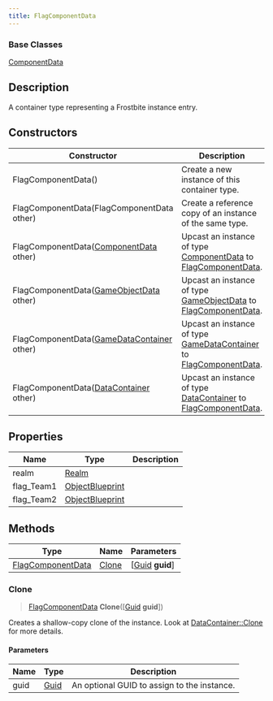 ```yaml
---
title: FlagComponentData
---
```

### Base Classes

[ComponentData](ComponentData)

## Description

A container type representing a Frostbite instance entry.

## Constructors

| Constructor                                                                  | Description                                                                                                               |
| ---------------------------------------------------------------------------- | ------------------------------------------------------------------------------------------------------------------------- |
| FlagComponentData()                                                          | Create a new instance of this container type.                                                                             |
| FlagComponentData(FlagComponentData other)                                   | Create a reference copy of an instance of the same type.                                                                  |
| FlagComponentData([ComponentData](ComponentData) other)                      | Upcast an instance of type [ComponentData](ComponentData) to [FlagComponentData](FlagComponentData).                      |
| FlagComponentData([GameObjectData](GameObjectData) other)                    | Upcast an instance of type [GameObjectData](GameObjectData) to [FlagComponentData](FlagComponentData).                    |
| FlagComponentData([GameDataContainer](GameDataContainer) other)              | Upcast an instance of type [GameDataContainer](GameDataContainer) to [FlagComponentData](FlagComponentData).              |
| FlagComponentData([DataContainer](/vext/ref/shared/class/datacontainer) other) | Upcast an instance of type [DataContainer](/vext/ref/shared/class/datacontainer) to [FlagComponentData](FlagComponentData). |

## Properties

| Name        | Type                               | Description |
| ----------- | ---------------------------------- | ----------- |
| realm       | [Realm](Realm)                     |             |
| flag\_Team1 | [ObjectBlueprint](ObjectBlueprint) |             |
| flag\_Team2 | [ObjectBlueprint](ObjectBlueprint) |             |

## Methods

| Type                                   | Name            | Parameters                                     |
| -------------------------------------- | --------------- | ---------------------------------------------- |
| [FlagComponentData](FlagComponentData) | [Clone](#clone) | \[[Guid](/vext/ref/shared/class/guid) **guid**\] |

### Clone

> [FlagComponentData](FlagComponentData) **Clone**(\[[Guid](/vext/ref/shared/class/guid) **guid**\])

Creates a shallow-copy clone of the instance. Look at [DataContainer::Clone](/vext/ref/shared/class/datacontainer#clone) for more details.

#### Parameters

| Name | Type         | Description                                 |
| ---- | ------------ | ------------------------------------------- |
| guid | [Guid](Guid) | An optional GUID to assign to the instance. |
